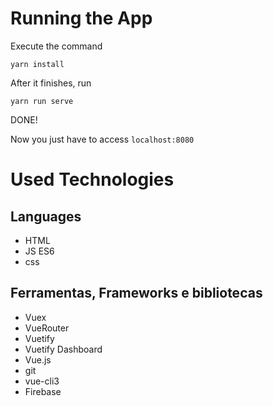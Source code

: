 # Running the App

Execute the command

```shell-session
yarn install
```

After it finishes, run

```shell-session
yarn run serve
```

DONE! 

Now you just have to access `localhost:8080`

# Used Technologies

## Languages

- HTML
- JS ES6
- css

## Ferramentas, Frameworks e bibliotecas
- Vuex 
- VueRouter 
- Vuetify 
- Vuetify Dashboard 
- Vue.js 
- git 
- vue-cli3
- Firebase
